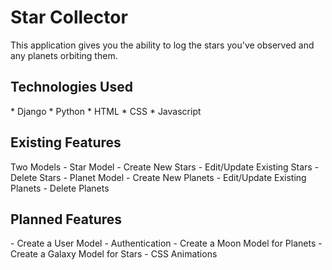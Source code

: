 <h1>Star Collector</h1>
This application gives you the ability to log the stars you've observed and any planets orbiting them.

<h2>Technologies Used</h2>
  * Django
  * Python
  * HTML
  * CSS
  * Javascript

<h2>Existing Features</h2>
Two Models
- Star Model
  - Create New Stars
  - Edit/Update Existing Stars
  - Delete Stars
- Planet Model
  - Create New Planets
  - Edit/Update Existing Planets
  - Delete Planets

<h2>Planned Features</h2>
- Create a User Model
- Authentication
- Create a Moon Model for Planets
- Create a Galaxy Model for Stars
- CSS Animations

